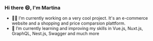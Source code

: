 ### Hi there 😄, I'm Martina


- 👩‍💻 I’m currently working on a very cool project. It's an e-commerce website and a shopping and price comparsion plattform.
- 🌱 I’m currently learning and improving my skills in Vue.js, Nuxt.js, GraphQL, Nest.js, Swagger and much more


<!--
**Martyna1202/Martyna1202** is a ✨ _special_ ✨ repository because its `README.md` (this file) appears on your GitHub profile.

Here are some ideas to get you started:

- 👯 I’m looking to collaborate on ...
- 🤔 I’m looking for help with ...
- 💬 Ask me about ...
- 📫 How to reach me: ...
- 😄 Pronouns: ...
- ⚡ Fun fact: ...
-->
